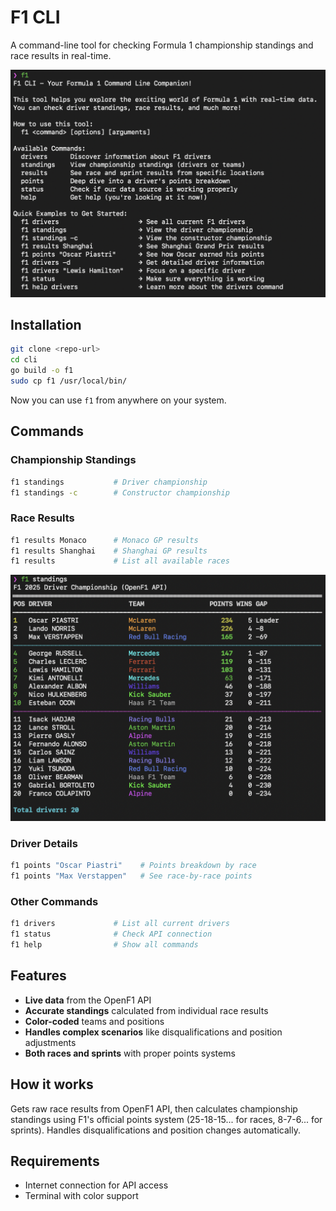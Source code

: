 # F1 CLI

A command-line tool for checking Formula 1 championship standings and race results in real-time.

![F1 CLI Standings](screenshot1.png)

## Installation

```bash
git clone <repo-url>
cd cli
go build -o f1
sudo cp f1 /usr/local/bin/
```

Now you can use `f1` from anywhere on your system.

## Commands

### Championship Standings
```bash
f1 standings           # Driver championship
f1 standings -c        # Constructor championship
```

### Race Results
```bash
f1 results Monaco      # Monaco GP results
f1 results Shanghai    # Shanghai GP results
f1 results             # List all available races
```

![F1 CLI Results](screenshot2.png)

### Driver Details
```bash
f1 points "Oscar Piastri"    # Points breakdown by race
f1 points "Max Verstappen"   # See race-by-race points
```

### Other Commands
```bash
f1 drivers             # List all current drivers
f1 status              # Check API connection
f1 help                # Show all commands
```

## Features

- **Live data** from the OpenF1 API
- **Accurate standings** calculated from individual race results
- **Color-coded** teams and positions
- **Handles complex scenarios** like disqualifications and position adjustments
- **Both races and sprints** with proper points systems

## How it works

Gets raw race results from OpenF1 API, then calculates championship standings using F1's official points system (25-18-15... for races, 8-7-6... for sprints). Handles disqualifications and position changes automatically.

## Requirements

- Internet connection for API access
- Terminal with color support
